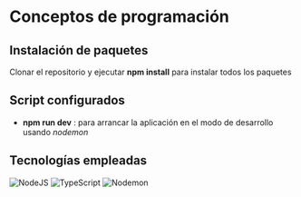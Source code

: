 # Conceptos de programación

## Instalación de paquetes

Clonar el repositorio y ejecutar **npm install** para instalar todos los paquetes

## Script configurados

- **npm run dev** : para arrancar la aplicación en el modo de desarrollo usando *nodemon*

## Tecnologías empleadas

![NodeJS](https://img.shields.io/badge/NodeJS-80bc02?style=for-the-badge&logo=node.js&logoColor=80bc02&labelColor=fff)
![TypeScript](https://img.shields.io/badge/typeScript-3178c6?style=for-the-badge&logo=typescript&logoColor=3178c6&labelColor=fff)
![Nodemon](https://img.shields.io/badge/Nodemon-80bc02?style=for-the-badge&logo=nodemon&logoColor=80bc02&labelColor=fff)